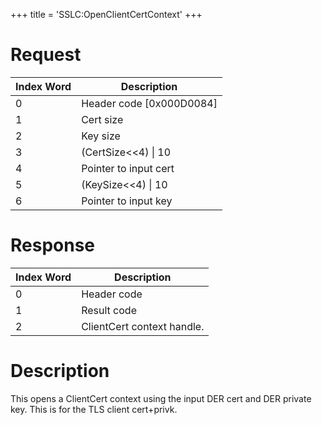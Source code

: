+++
title = 'SSLC:OpenClientCertContext'
+++

# Request

| Index Word | Description                |
|------------|----------------------------|
| 0          | Header code \[0x000D0084\] |
| 1          | Cert size                  |
| 2          | Key size                   |
| 3          | (CertSize\<\<4) \| 10      |
| 4          | Pointer to input cert      |
| 5          | (KeySize\<\<4) \| 10       |
| 6          | Pointer to input key       |

# Response

| Index Word | Description                |
|------------|----------------------------|
| 0          | Header code                |
| 1          | Result code                |
| 2          | ClientCert context handle. |

# Description

This opens a ClientCert context using the input DER cert and DER private
key. This is for the TLS client cert+privk.